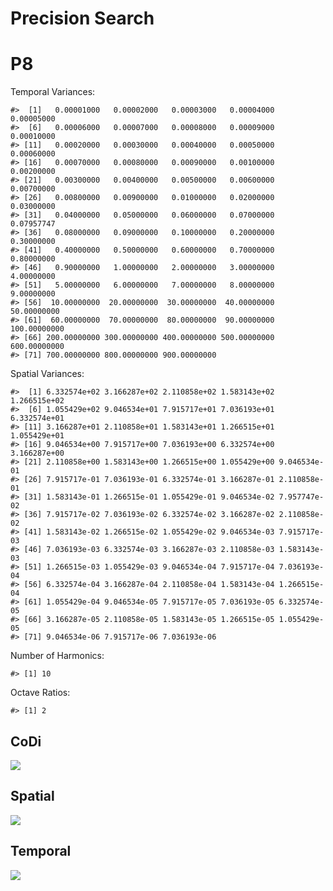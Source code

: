 Precision Search
================

# P8

Temporal Variances:

    #>  [1]   0.00001000   0.00002000   0.00003000   0.00004000   0.00005000
    #>  [6]   0.00006000   0.00007000   0.00008000   0.00009000   0.00010000
    #> [11]   0.00020000   0.00030000   0.00040000   0.00050000   0.00060000
    #> [16]   0.00070000   0.00080000   0.00090000   0.00100000   0.00200000
    #> [21]   0.00300000   0.00400000   0.00500000   0.00600000   0.00700000
    #> [26]   0.00800000   0.00900000   0.01000000   0.02000000   0.03000000
    #> [31]   0.04000000   0.05000000   0.06000000   0.07000000   0.07957747
    #> [36]   0.08000000   0.09000000   0.10000000   0.20000000   0.30000000
    #> [41]   0.40000000   0.50000000   0.60000000   0.70000000   0.80000000
    #> [46]   0.90000000   1.00000000   2.00000000   3.00000000   4.00000000
    #> [51]   5.00000000   6.00000000   7.00000000   8.00000000   9.00000000
    #> [56]  10.00000000  20.00000000  30.00000000  40.00000000  50.00000000
    #> [61]  60.00000000  70.00000000  80.00000000  90.00000000 100.00000000
    #> [66] 200.00000000 300.00000000 400.00000000 500.00000000 600.00000000
    #> [71] 700.00000000 800.00000000 900.00000000

Spatial Variances:

    #>  [1] 6.332574e+02 3.166287e+02 2.110858e+02 1.583143e+02 1.266515e+02
    #>  [6] 1.055429e+02 9.046534e+01 7.915717e+01 7.036193e+01 6.332574e+01
    #> [11] 3.166287e+01 2.110858e+01 1.583143e+01 1.266515e+01 1.055429e+01
    #> [16] 9.046534e+00 7.915717e+00 7.036193e+00 6.332574e+00 3.166287e+00
    #> [21] 2.110858e+00 1.583143e+00 1.266515e+00 1.055429e+00 9.046534e-01
    #> [26] 7.915717e-01 7.036193e-01 6.332574e-01 3.166287e-01 2.110858e-01
    #> [31] 1.583143e-01 1.266515e-01 1.055429e-01 9.046534e-02 7.957747e-02
    #> [36] 7.915717e-02 7.036193e-02 6.332574e-02 3.166287e-02 2.110858e-02
    #> [41] 1.583143e-02 1.266515e-02 1.055429e-02 9.046534e-03 7.915717e-03
    #> [46] 7.036193e-03 6.332574e-03 3.166287e-03 2.110858e-03 1.583143e-03
    #> [51] 1.266515e-03 1.055429e-03 9.046534e-04 7.915717e-04 7.036193e-04
    #> [56] 6.332574e-04 3.166287e-04 2.110858e-04 1.583143e-04 1.266515e-04
    #> [61] 1.055429e-04 9.046534e-05 7.915717e-05 7.036193e-05 6.332574e-05
    #> [66] 3.166287e-05 2.110858e-05 1.583143e-05 1.266515e-05 1.055429e-05
    #> [71] 9.046534e-06 7.915717e-06 7.036193e-06

Number of Harmonics:

    #> [1] 10

Octave Ratios:

    #> [1] 2

## CoDi

![](../figures/variance_search/_CoDi-1.png)<!-- -->

## Spatial

![](../figures/variance_search/_Spatial-1.png)<!-- -->

## Temporal

![](../figures/variance_search/_Temporal-1.png)<!-- -->
